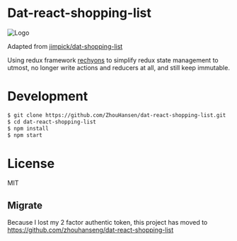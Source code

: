 # Dat-react-shopping-list

![Logo](https://dat-shopping-list.glitch.me/img/dat-shopping-list-96.png)

Adapted from [jimpick/dat-shopping-list](https://github.com/jimpick/dat-shopping-list)

Using redux framework [rechyons](https://github.com/ZhouHansen/rechyons) to simplify redux state management to utmost, no longer write actions and reducers at all, and still keep immutable.

# Development

```bash
$ git clone https://github.com/ZhouHansen/dat-react-shopping-list.git
$ cd dat-react-shopping-list
$ npm install
$ npm start
```

# License

MIT

## Migrate

Because I lost my 2 factor authentic token, this project has moved to https://github.com/zhouhanseng/dat-react-shopping-list
